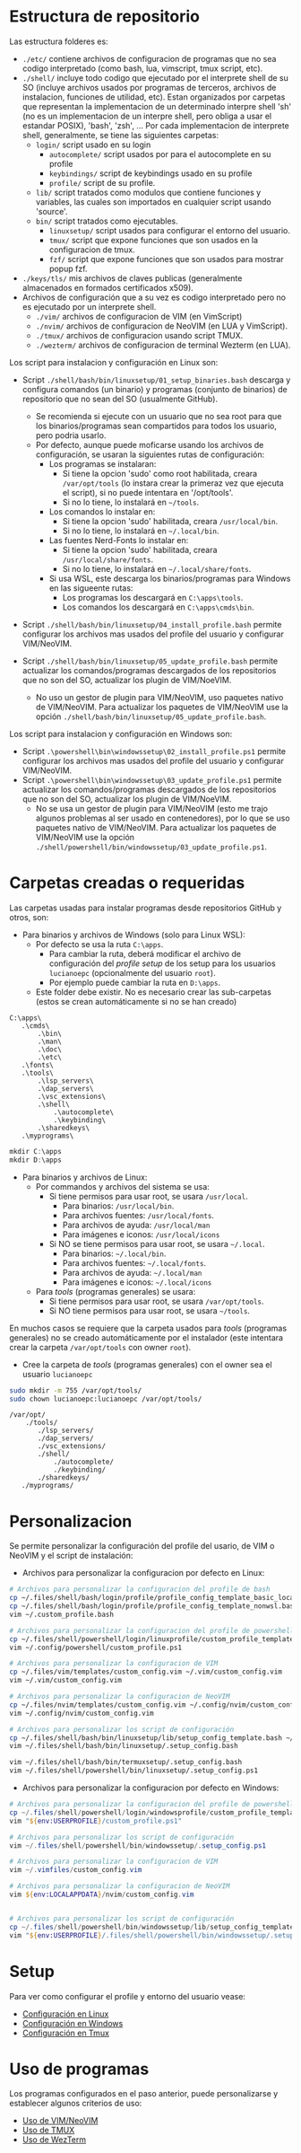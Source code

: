# Estructura de repositorio

Las estructura folderes es:

- `./etc/` contiene archivos de configuracion de programas que no sea codigo interpretado (como bash, lua, vimscript, tmux script, etc).
- `./shell/` incluye todo codigo que ejecutado por el interprete shell de su SO (incluye archivos usados por programas de terceros, archivos de instalacion, funciones de utilidad, etc).
  Estan organizados por carpetas que representan la implementacion de un determinado interpre shell 'sh' (no es un implementacion de un interpre shell, pero obliga a usar el estandar POSIX), 'bash', 'zsh', ...
  Por cada implementacion de interprete shell, generalmente, se tiene las siguientes carpetas:
  - `login/` script usado en su login
    - `autocomplete/` script usados por para el autocomplete en su profile
    - `keybindings/` script de keybindings usado en su profile
    - `profile/` script de su profile.
  - `lib/` script tratados como modulos que contiene funciones y variables, las cuales son importados en cualquier script usando 'source'.
  - `bin/` script tratados como ejecutables.
    - `linuxsetup/` script usados para configurar el entorno del usuario.
    - `tmux/` script que expone funciones que son usados en la configuracion de tmux.
    - `fzf/` script que expone funciones que son usados para mostrar popup fzf.
- `./keys/tls/` mis archivos de claves publicas (generalmente almacenados en formados certificados x509).
- Archivos de configuración que a su vez es codigo interpretado pero no es ejecutado por un interprete shell.
  - `./vim/` archivos de configuracion de VIM (en VimScript)
  - `./nvim/` archivos de configuracion de NeoVIM (en LUA y VimScript).
  - `./tmux/` archivos de configuracion usando script TMUX.
  - `./wezterm/` archivos de configuracion de terminal Wezterm (en LUA).



Los script para instalacion y configuración en Linux son:

- Script `./shell/bash/bin/linuxsetup/01_setup_binaries.bash` descarga y configura comandos (un binario) y programas (conjunto de binarios) de repositorio que no sean del SO (usualmente GitHub).
  - Se recomienda si ejecute con un usuario que no sea root para que los binarios/programas sean compartidos para todos los usuario, pero podria usarlo.
  - Por defecto, aunque puede moficarse usando los archivos de configuración, se usaran la siguientes rutas de configuración:
    - Los programas se instalaran:
      - Si tiene la opcion 'sudo' como root habilitada, creara `/var/opt/tools` (lo instara crear la primeraz vez que ejecuta el script), si no puede intentara en '/opt/tools'.
      - Si no lo tiene, lo instalará en `~/tools`.
    - Los comandos lo instalar en:
      - Si tiene la opcion 'sudo' habilitada, creara `/usr/local/bin`.
      - Si no lo tiene, lo instalará en `~/.local/bin`.
    - Las fuentes Nerd-Fonts lo instalar en:
      - Si tiene la opcion 'sudo' habilitada, creara `/usr/local/share/fonts`.
      - Si no lo tiene, lo instalará en `~/.local/share/fonts`.
    - Si usa WSL, este descarga los binarios/programas para Windows en las sigueente rutas:
      - Los programas los descargará en `C:\apps\tools`.
      - Los comandos los descargará en `C:\apps\cmds\bin`.

- Script `./shell/bash/bin/linuxsetup/04_install_profile.bash` permite configurar los archivos mas usados del profile del usuario y configurar VIM/NeoVIM.
- Script `./shell/bash/bin/linuxsetup/05_update_profile.bash` permite actualizar los comandos/programas descargados de los repositorios que no son del SO, actualizar los plugin de VIM/NoeVIM.
  - No uso un gestor de plugin para VIM/NeoVIM, uso paquetes nativo de VIM/NeoVIM. Para actualizar los paquetes de VIM/NeoVIM use la opción `./shell/bash/bin/linuxsetup/05_update_profile.bash`.



Los script para instalacion y configuración en Windows son:

- Script `.\powershell\bin\windowssetup\02_install_profile.ps1` permite configurar los archivos mas usados del profile del usuario y configurar VIM/NeoVIM.
- Script `.\powershell\bin\windowssetup\03_update_profile.ps1` permite actualizar los comandos/programas descargados de los repositorios que no son del SO, actualizar los plugin de VIM/NoeVIM.
  - No se usa un gestor de plugin para VIM/NeoVIM (esto me trajo algunos problemas al ser usado en contenedores), por lo que se uso paquetes nativo de VIM/NeoVIM. Para actualizar los paquetes de VIM/NeoVIM use la opción `./shell/powershell/bin/windowssetup/03_update_profile.ps1`.



# Carpetas creadas o requeridas

Las carpetas usadas para instalar programas desde repositorios GitHub y otros, son:

- Para binarios y archivos de Windows (solo para Linux WSL):
    - Por defecto se usa la ruta `C:\apps`.
        - Para cambiar la ruta, deberá modificar el archivo de configuración del *profile setup* de los setup para los usuarios `lucianoepc` (opcionalmente del usuario `root`).
        - Por ejemplo puede cambiar la ruta en `D:\apps`.
    - Este folder debe existir. No es necesario crear las sub-carpetas (estos se crean automáticamente si no se han creado)

```
C:\apps\
   .\cmds\
       .\bin\
       .\man\
       .\doc\
       .\etc\
   .\fonts\
   .\tools\
       .\lsp_servers\
       .\dap_servers\
       .\vsc_extensions\
       .\shell\
           .\autocomplete\
           .\keybinding\
       .\sharedkeys\
   .\myprograms\
```

```powershell
mkdir C:\apps
mkdir D:\apps
```

- Para binarios y archivos de Linux:
    - Por commandos y archivos del sistema se usa:
        - Si tiene permisos para usar root, se usara `/usr/local`.
            - Para binarios: `/usr/local/bin`.
            - Para archivos fuentes: `/usr/local/fonts`.
            - Para archivos de ayuda: `/usr/local/man`
            - Para imágenes e iconos: `/usr/local/icons`
        - Si NO se tiene permisos para usar root, se usara `~/.local`.
            - Para binarios: `~/.local/bin`.
            - Para archivos fuentes: `~/.local/fonts`.
            - Para archivos de ayuda: `~/.local/man`
            - Para imágenes e iconos: `~/.local/icons`
    - Para *tools* (programas generales) se usara:
        - Si tiene permisos para usar root, se usara `/var/opt/tools`.
        - Si NO tiene permisos para usar root, se usara `~/tools`.

En muchos casos se requiere que la carpeta usados para *tools* (programas generales) no se creado automáticamente por el instalador (este intentara crear la carpeta `/var/opt/tools` con owner `root`).

- Cree la carpeta de *tools* (programas generales) con el owner sea el usuario `lucianoepc`

```bash
sudo mkdir -m 755 /var/opt/tools/
sudo chown lucianoepc:lucianoepc /var/opt/tools/
```

```
/var/opt/
    ./tools/
       ./lsp_servers/
       ./dap_servers/
       ./vsc_extensions/
       ./shell/
           ./autocomplete/
           ./keybinding/
       ./sharedkeys/
   ./myprograms/
```



# Personalizacion

Se permite personalizar la configuración del profile del usario, de VIM o NeoVIM y el script de instalación:

 - Archivos para personalizar la configuracion por defecto en Linux:

```bash
# Archivos para personalizar la configuracion del profile de bash
cp ~/.files/shell/bash/login/profile/profile_config_template_basic_local.bash ~/.custom_profile.bash
cp ~/.files/shell/bash/login/profile/profile_config_template_nonwsl.bash ~/.custom_profile.bash
vim ~/.custom_profile.bash

# Archivos para personalizar la configuracion del profile de powershell
cp ~/.files/shell/powershell/login/linuxprofile/custom_profile_template.ps1 ~/.config/powershell/custom_profile.ps1
vim ~/.config/powershell/custom_profile.ps1

# Archivos para personalizar la configuracion de VIM
cp ~/.files/vim/templates/custom_config.vim ~/.vim/custom_config.vim
vim ~/.vim/custom_config.vim

# Archivos para personalizar la configuracion de NeoVIM
cp ~/.files/nvim/templates/custom_config.vim ~/.config/nvim/custom_config.vim
vim ~/.config/nvim/custom_config.vim

# Archivos para personalizar los script de configuración
cp ~/.files/shell/bash/bin/linuxsetup/lib/setup_config_template.bash ~/.files/shell/bash/bin/linuxsetup/.setup_config.bash
vim ~/.files/shell/bash/bin/linuxsetup/.setup_config.bash

vim ~/.files/shell/bash/bin/termuxsetup/.setup_config.bash
vim ~/.files/shell/powershell/bin/linuxsetup/.setup_config.ps1
```

 - Archivos para personalizar la configuracion por defecto en Windows:

```powershell
# Archivos para personalizar la configuracion del profile de powershell
cp ~/.files/shell/powershell/login/windowsprofile/custom_profile_template.ps1 "${env:USERPROFILE}/custom_profile.ps1"
vim "${env:USERPROFILE}/custom_profile.ps1"

# Archivos para personalizar los script de configuración
vim ~/.files/shell/powershell/bin/windowssetup/.setup_config.ps1

# Archivos para personalizar la configuracion de VIM
vim ~/.vimfiles/custom_config.vim

# Archivos para personalizar la configuracion de NeoVIM
vim ${env:LOCALAPPDATA}/nvim/custom_config.vim


# Archivos para personalizar los script de configuración
cp ~/.files/shell/powershell/bin/windowssetup/lib/setup_config_template.ps1 "${env:USERPROFILE}/.files/shell/powershell/bin/windowssetup/.setup_config.ps1"
vim "${env:USERPROFILE}/.files/shell/powershell/bin/windowssetup/.setup_config.ps1"
```

# Setup

Para ver como configurar el profile y entorno del usuario vease:

- [Configuración en Linux](docs/setup_on_linux.md)
- [Configuración en Windows](docs/setup_on_windows.md)
- [Configuración en Tmux](docs/use_tmux.md)


# Uso de programas

Los programas configurados en el paso anterior, puede personalizarse y establecer algunos criterios de uso:

- [Uso de VIM/NeoVIM](docs/use_vim.md)
- [Uso de TMUX](docs/use_tmux.md)
- [Uso de WezTerm](docs/use_wezterm.md)
